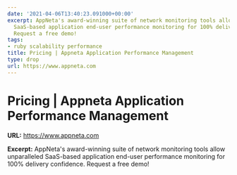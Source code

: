 ```yaml
---
date: '2021-04-06T13:40:23.091000+00:00'
excerpt: AppNeta's award-winning suite of network monitoring tools allow unparalleled
  SaaS-based application end-user performance monitoring for 100% delivery confidence.
  Request a free demo!
tags:
- ruby scalability performance
title: Pricing | Appneta Application Performance Management
type: drop
url: https://www.appneta.com
---
```


# Pricing | Appneta Application Performance Management

**URL:** https://www.appneta.com

**Excerpt:** AppNeta's award-winning suite of network monitoring tools allow unparalleled SaaS-based application end-user performance monitoring for 100% delivery confidence. Request a free demo!
